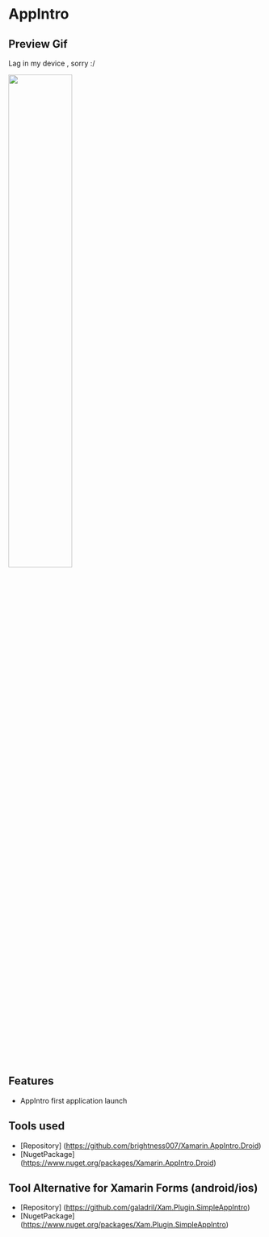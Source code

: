 # AppIntro




## Preview  Gif

Lag in my device , sorry :/

<img src="https://github.com/andersonvieiragomeslopes/AppIntro/blob/master/Preview.gif" width="50%">

## Features  

- AppIntro first application launch

## Tools used  

- [Repository] (https://github.com/brightness007/Xamarin.AppIntro.Droid)
- [NugetPackage] (https://www.nuget.org/packages/Xamarin.AppIntro.Droid)

## Tool Alternative for Xamarin Forms (android/ios)

- [Repository] (https://github.com/galadril/Xam.Plugin.SimpleAppIntro)
- [NugetPackage] (https://www.nuget.org/packages/Xam.Plugin.SimpleAppIntro)
